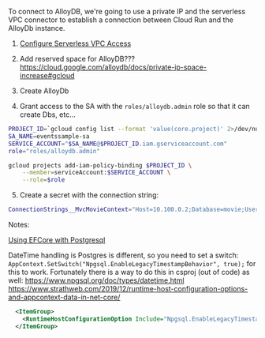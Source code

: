To connect to AlloyDB, we're going to use a private IP and the serverless VPC connector to establish a connection between Cloud Run and the AlloyDb instance.

1. [Configure Serverless VPC Access](https://cloud.google.com/vpc/docs/configure-serverless-vpc-access#gcloud)

2. Add reserved space for AlloyDB??? https://cloud.google.com/alloydb/docs/private-ip-space-increase#gcloud

3. Create AlloyDb

4. Grant access to the SA with the `roles/alloydb.admin` role so that it can create Dbs, etc...

```bash
PROJECT_ID=`gcloud config list --format 'value(core.project)' 2>/dev/null`
SA_NAME=eventssample-sa
SERVICE_ACCOUNT="$SA_NAME@$PROJECT_ID.iam.gserviceaccount.com"
role="roles/alloydb.admin"

gcloud projects add-iam-policy-binding $PROJECT_ID \
    --member=serviceAccount:$SERVICE_ACCOUNT \
    --role=$role
```
5. Create a secret with the connection string:
```bash
ConnectionStrings__MvcMovieContext="Host=10.100.0.2;Database=movie;Username=postgres;Password=xxxx"
```

Notes:

[Using EFCore with Postgresql](https://www.npgsql.org/efcore/)

DateTime handling is Postgres is different, so you need to set a switch: `AppContext.SetSwitch("Npgsql.EnableLegacyTimestampBehavior", true);` for this to work.  Fortunately there is a way to do this in csproj (out of code) as well: 
https://www.npgsql.org/doc/types/datetime.html
https://www.strathweb.com/2019/12/runtime-host-configuration-options-and-appcontext-data-in-net-core/

```xml
  <ItemGroup>
    <RuntimeHostConfigurationOption Include="Npgsql.EnableLegacyTimestampBehavior" Value="true" />
  </ItemGroup>
```